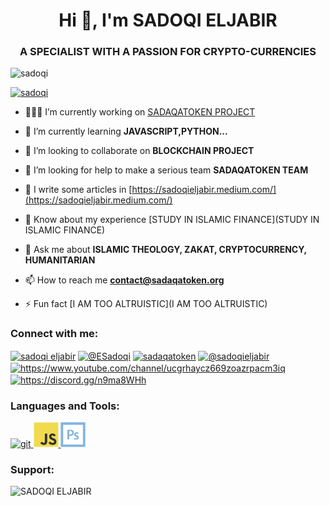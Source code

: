 <h1 align="center">Hi 👋, I'm SADOQI ELJABIR</h1>
<h3 align="center">A SPECIALIST WITH A PASSION FOR CRYPTO-CURRENCIES</h3>

<p align="left"> <img src="https://komarev.com/ghpvc/?username=sadoqi&label=Profile%20views&color=0e75b6&style=flat" alt="sadoqi" /> </p>

<p align="left"> <a href="https://github.com/ryo-ma/github-profile-trophy"><img src="https://github-profile-trophy.vercel.app/?username=sadoqi" alt="sadoqi" /></a> </p>

- 🧑🏻‍🔧 I’m currently working on [SADAQATOKEN PROJECT](https://sadaqatoken.org/)

- 🌱 I’m currently learning **JAVASCRIPT,PYTHON...**

- 🧔 I’m looking to collaborate on **BLOCKCHAIN PROJECT**

- 🤝 I’m looking for help to make a serious team **SADAQATOKEN TEAM**

- 📝 I write some articles in [https://sadoqieljabir.medium.com/](https://sadoqieljabir.medium.com/)

- 📄 Know about my experience [STUDY IN ISLAMIC FINANCE](STUDY IN ISLAMIC FINANCE)

- 💬 Ask me about **ISLAMIC THEOLOGY, ZAKAT, CRYPTOCURRENCY, HUMANITARIAN**

- 📫 How to reach me **contact@sadaqatoken.org**

- ⚡ Fun fact [I AM TOO ALTRUISTIC](I AM TOO ALTRUISTIC)

<h3 align="left">Connect with me:</h3>
<p align="left">
<a href="https://linkedin.com/in/sadoqi eljabir" target="blank"><img align="center" src="https://raw.githubusercontent.com/rahuldkjain/github-profile-readme-generator/master/src/images/icons/Social/linked-in-alt.svg" alt="sadoqi eljabir" height="30" width="40" /></a>
<a href="https://twitter.com/ESadoqi" target="blank"><img align="center" src="https://raw.githubusercontent.com/rahuldkjain/github-profile-readme-generator/master/src/images/icons/Social/linked-in-alt.svg" alt="@ESadoqi" height="30" width="40" /></a>
<a href="https://instagram.com/sadaqatoken" target="blank"><img align="center" src="https://raw.githubusercontent.com/rahuldkjain/github-profile-readme-generator/master/src/images/icons/Social/instagram.svg" alt="sadaqatoken" height="30" width="40" /></a>
<a href="https://medium.com/@sadoqieljabir" target="blank"><img align="center" src="https://raw.githubusercontent.com/rahuldkjain/github-profile-readme-generator/master/src/images/icons/Social/medium.svg" alt="@sadoqieljabir" height="30" width="40" /></a>
<a href="https://www.youtube.com/c/https://www.youtube.com/channel/ucgrhaycz669zoazrpacm3iq" target="blank"><img align="center" src="https://raw.githubusercontent.com/rahuldkjain/github-profile-readme-generator/master/src/images/icons/Social/youtube.svg" alt="https://www.youtube.com/channel/ucgrhaycz669zoazrpacm3iq" height="30" width="40" /></a>
<a href="https://discord.gg/https://discord.gg/n9ma8WHh" target="blank"><img align="center" src="https://raw.githubusercontent.com/rahuldkjain/github-profile-readme-generator/master/src/images/icons/Social/discord.svg" alt="https://discord.gg/n9ma8WHh" height="30" width="40" /></a>
</p>

<h3 align="left">Languages and Tools:</h3>
<p align="left"> <a href="https://git-scm.com/" target="_blank" rel="noreferrer"> <img src="https://www.vectorlogo.zone/logos/git-scm/git-scm-icon.svg" alt="git" width="40" height="40"/> </a> <a href="https://developer.mozilla.org/en-US/docs/Web/JavaScript" target="_blank" rel="noreferrer"> <img src="https://raw.githubusercontent.com/devicons/devicon/master/icons/javascript/javascript-original.svg" alt="javascript" width="40" height="40"/> </a> <a href="https://www.photoshop.com/en" target="_blank" rel="noreferrer"> <img src="https://raw.githubusercontent.com/devicons/devicon/master/icons/photoshop/photoshop-line.svg" alt="photoshop" width="40" height="40"/> </a> </p>

<h3 align="left">Support:</h3>
<p><a href="https://www.buymeacoffee.com/SADOQI ELJABIR"> <img align="left" src="https://cdn.buymeacoffee.com/buttons/v2/default-yellow.png" height="50" width="210" alt="SADOQI ELJABIR" /></a></p><br><br>

